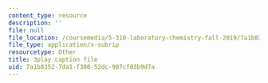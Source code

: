 ```yaml
---
content_type: resource
description: ''
file: null
file_location: /coursemedia/5-310-laboratory-chemistry-fall-2019/7a1b83527da1f30052dc987cf03b9d7a_LNCLrmAvSlU.srt
file_type: application/x-subrip
resourcetype: Other
title: 3play caption file
uid: 7a1b8352-7da1-f300-52dc-987cf03b9d7a
---
```

